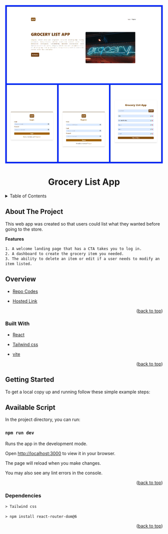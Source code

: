 <div id="top"></div>
<div align="center">
    <img src="./src/img/grocery.png">
</div>
<h1  align="center" >Grocery List App</h1>
<!-- TABLE OF CONTENTS -->
<details>
  <summary>Table of Contents</summary>
  <ol>
    <li>
      <a href="#about-the-project">About The Project</a>
        <ul>
            <li><a href="#overview">Overview</a></li>
            <li><a href="#built-with">Built With</a></li>
            <li><a href="#getting-started">Getting Started</a></li>
            <li><a href="#available-script">Available Script</a></li>
            <li><a href="#dependencies">Dependencies</a></li>
        </ul>
    </li>      
  </ol>
</details>


## About The Project

This web app was created so that users could list what they wanted before going to the store.

**Features**


```
1. A welcome landing page that has a CTA takes you to log in.
2. A dashboard to create the grocery item you needed.
3. The ability to delete an item or edit if a user needs to modify an item listed.
```

## Overview

* [Repo Codes](https://github.com/ijayhub/grocery-list-app)

* [Hosted Link](https://grocery-web-app.netlify.app)


<p align="right">(<a href="#top">back to top</a>)</p>

### Built With

* [React](https://reactjs.org/)

* [Tailwind css](https://tailwindcss.com/)

* [vite](https://vitejs.dev/guide/#scaffolding-your-first-vite-project)



<p align="right">(<a href="#top">back to top</a>)</p>

## Getting Started


To get a local copy up and running follow these simple example steps:
## Available Script

In the project directory, you can run:

 ### `npm run dev`

Runs the app in the development mode.

Open [http://localhost:3000](http://localhost:3000) to view it in your browser.

The page will reload when you make changes.

You may also see any lint errors in the console.

<p align="right">(<a href="#top">back to top</a>)</p>

### Dependencies

```
> Tailwind css

> npm install react-router-dom@6 
```
<p align="right">(<a href="#top">back to top</a>)</p>

